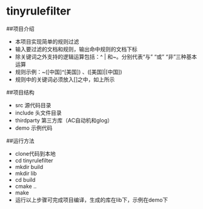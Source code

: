# tinyrulefilter
##项目介绍
* 本项目实现简单的规则过滤
* 输入要过滤的文档和规则，输出命中规则的文档下标
* 除关键词之外支持的逻辑运算包括：^ | 和~。分别代表“与” “或” “非”三种基本运算
* 规则示例：~([中国]^[美国]) 、([美国]|[中国])
* 规则中的关键词必须放入[]之中，如上所示

##项目结构
* src 源代码目录
* include 头文件目录
* thirdparty 第三方库（AC自动机和glog）
* demo 示例代码

##运行方法
* clone代码到本地
* cd tinyrulefilter
* mkdir build
* mkdir lib
* cd build
* cmake ..
* make
* 运行以上步骤可完成项目编译，生成的库在lib下，示例在demo下
